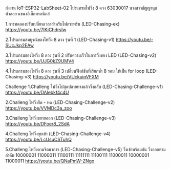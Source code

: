ส่งงาน IoT-ESP32-LabSheet-02 โปรแกรมไฟวิ่ง 8 ดวง
63030017 นางสาวชัญญานุช บัวลอย แขนงอิเล็กทรอนิกส์

1.การทดลองปรับเปลี่ยนเวลาสำหรับไฟกระพริบ (LED-Chasing-ex)
https://youtu.be/7IKiChdrsIw

2.โปรแกรมสมบูรณ์ของไฟวิ่ง 8 ดวง รุ่นที่ 1 (LED-Chasing-v1)
https://youtu.be/-SUcJkp2EAw

3.โปรแกรมของไฟวิ่ง 8 ดวง รุ่นที่ 2 ปรับความเร็วในการวิ่งของ LED (LED-Chasing-v2)
https://youtu.be/UJG0kZ9UMV4

4.โปรแกรมของไฟวิ่ง 8 ดวง รุ่นที่ 3 เปลี่ยนฟังก์ชันที่เรียกซ้ำ 8 รอบ ให้เป็น for loop (LED-Chasing-v3)
https://youtu.be/VUckuinVFXM

Challenge
1.Challeng ไฟวิ่งไปสุดปลายทางแล้ววิ่งกลับ (LED-Chasing-Challenge-v1)
https://youtu.be/DAlebkf4c4U

2.Challeng ไฟวิ่งยืด - หด (LED-Chasing-Challenge-v2)
https://youtu.be/VVMDc3a_zoo

3.Challeng ไฟวิ่งขยายออก (LED-Chasing-Challenge-v3)
https://youtu.be/DFoer8_2SdA

4.Challeng ไฟวิ่งยุบเข้า (LED-Chasing-Challenge-v4)
https://youtu.be/LcUsuCSTuhQ

5.Challeng ไฟวิ่งตามจิตนาการ (LED-Chasing-Challenge-v5)
วิ่งเข้าพร้อมกัน วิ่งออกตามลำดับ
10000001
11000011
11100111
11111111
11100111
11000011
10000001
11000011
https://youtu.be/QNaPmW-ZNgo

